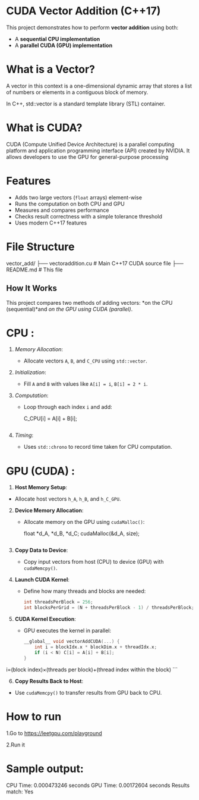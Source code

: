 #  CUDA Vector Addition (C++17)

This project demonstrates how to perform **vector addition** using both:
- A **sequential CPU implementation**
- A **parallel CUDA (GPU) implementation**

# What is a Vector?
A vector in this context is a one-dimensional dynamic array that stores a list of numbers or elements in a contiguous block of memory.

In C++, std::vector is a standard template library (STL) container.

# What is CUDA?
CUDA (Compute Unified Device Architecture) is a parallel computing platform and application programming interface (API) created by NVIDIA. It allows developers to use the GPU for general-purpose processing



#  Features
- Adds two large vectors (`float` arrays) element-wise
- Runs the computation on both CPU and GPU
- Measures and compares performance
- Checks result correctness with a simple tolerance threshold
- Uses modern C++17 features


#  File Structure


vector_add/
├── vectoraddition.cu     # Main C++17 CUDA source file
├── README.md         # This file



##  How It Works

This project compares two methods of adding vectors: *on the CPU (sequential)*and *on the GPU using CUDA (parallel)*.

# CPU :

1. *Memory Allocation*:
   - Allocate vectors `A`, `B`, and `C_CPU` using `std::vector`.

2. *Initialization*:
   - Fill `A` and `B` with values like `A[i] = i`, `B[i] = 2 * i`.

3. *Computation*:
   - Loop through each index `i` and add:
     
     C_CPU[i] = A[i] + B[i];
     ```

4. *Timing*:
   - Uses `std::chrono` to record time taken for CPU computation.


#  GPU (CUDA) :


   1. **Host Memory Setup**:
   - Allocate host vectors `h_A`, `h_B`, and `h_C_GPU`.

2. **Device Memory Allocation**:
   - Allocate memory on the GPU using `cudaMalloc()`:
     
     float *d_A, *d_B, *d_C;
     cudaMalloc(&d_A, size);
     ```

3. **Copy Data to Device**:
   - Copy input vectors from host (CPU) to device (GPU) with `cudaMemcpy()`.

4. **Launch CUDA Kernel**:
   - Define how many threads and blocks are needed:
     ```cpp
     int threadsPerBlock = 256;
     int blocksPerGrid = (N + threadsPerBlock - 1) / threadsPerBlock;
     ```

5. **CUDA Kernel Execution**:
   - GPU executes the kernel in parallel:
     ```cpp
     __global__ void vectorAddCUDA(...) {
         int i = blockIdx.x * blockDim.x + threadIdx.x;
         if (i < N) C[i] = A[i] + B[i];                                              
     }                                                                           
 i=(block index)×(threads per block)+(thread index within the block)
     ```

6. **Copy Results Back to Host**:
- Use `cudaMemcpy()` to transfer results from GPU back to CPU.


# How to run 

1.Go to 
https://leetgpu.com/playground

2.Run it 





# Sample output:
CPU Time: 0.000473246 seconds
GPU Time: 0.00172604 seconds
Results match: Yes 
